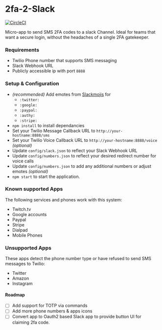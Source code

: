 # 2fa-2-Slack

[![CircleCI](https://circleci.com/gh/nodecraft/2fa-2-slack.svg?style=svg)](https://circleci.com/gh/nodecraft/2fa-2-slack)

Micro-app to send SMS 2FA codes to a slack Channel. Ideal for teams that want a secure login, without the headaches of a single 2FA gatekeeper.


### Requirements
 - Twilio Phone number that supports SMS messaging
 - Slack Webhook URL
 - Publicly accessible ip with port `8888`


### Setup & Configuration

 - *(recommended)* Add emotes from [Slackmojis](https://slackmojis.com/) for
   - `:twitter:`
   - `:google:`
   - `:paypal:`
   - `:authy:`
   - `:stripe:`
- `npm install` to install dependancies
- Set your Twilio Message Callback URL to `http://your-hostname:8888/sms`
- Set your Twilio Voice Callback URL to `http://your-hostname:8888/voice` *(optional)*
- Update `config/slack.json` to reflect your Slack Webhook URL
- Update `config/numbers.json` to reflect your desired redirect number for voice calls
- Update `config/numbers.json` to add any additional numbers or adjust emotes *(optional)*
- `npm start` to start the application.


### Known supported Apps
The following services and phones work with this system:
 - Twitch.tv
 - Google accounts
 - Paypal
 - Stripe
 - Dialpad
 - Mobile Phones

### Unsupported Apps
These apps detect the phone number type or have refused to send SMS messages to Twilio:
 - Twitter
 - Amazon
 - Instagram


#### Roadmap
 - [ ] Add support for TOTP via commands
 - [ ] Add more phone numbers & apps icons
 - [ ] Convert app to Oauth2 based Slack app to provide button UI for claiming 2fa code.